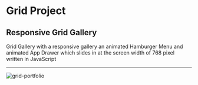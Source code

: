 # Grid Project

## Responsive Grid Gallery

Grid Gallery with a responsive gallery an animated Hamburger Menu and animated App Drawer which slides in at the screen width of 768 pixel written in JavaScript

---


![grid-portfolio](https://user-images.githubusercontent.com/84669111/236694679-f557a2e5-bb86-46ef-8420-6494739677d7.png)
